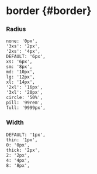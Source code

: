 # border {#border}

### Radius
	none: '0px',
	'3xs': '2px',
	'2xs': '4px',
	DEFAULT: '6px',
	xs: '6px',
	sm: '8px',
	md: '10px',
	lg: '12px',
	xl: '14px',
	'2xl': '16px',
	'3xl': '20px',
	circle: '50%',
	pill: '99rem',
	full: '9999px',

### Width
	DEFAULT: '1px',
	thin: '1px',
	0: '0px',
	thick: '2px',
	2: '2px',
	4: '4px',
	8: '8px',